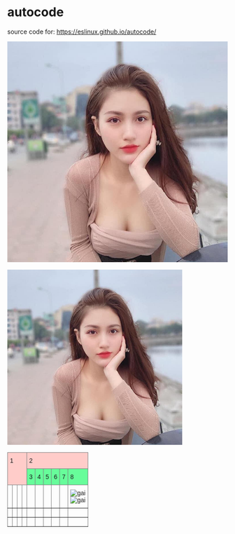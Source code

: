 # autocode

source code for:
https://eslinux.github.io/autocode/



![](images/g1.jpg)


<img src="images/g1.jpg" alt="Girl xinh" width="400"/>




<style type="text/css">
.tg  {border-collapse:collapse;border-spacing:0;}
.tg td{border-color:black;border-style:solid;border-width:1px;font-family:Arial, sans-serif;font-size:14px;
  overflow:hidden;padding:10px 5px;word-break:normal;}
.tg th{border-color:black;border-style:solid;border-width:1px;font-family:Arial, sans-serif;font-size:14px;
  font-weight:normal;overflow:hidden;padding:10px 5px;word-break:normal;}
.tg .tg-0cjc{background-color:#67fd9a;border-color:inherit;text-align:left;vertical-align:top}
.tg .tg-90e1{background-color:#ffccc9;border-color:inherit;text-align:left;vertical-align:top}
.tg .tg-0pky{border-color:inherit;text-align:left;vertical-align:top}
</style>
<table class="tg">
<thead>
  <tr>
    <th class="tg-90e1" colspan="4" rowspan="2">1</th>
    <th class="tg-90e1" colspan="6">2</th>
  </tr>
  <tr>
    <th class="tg-0cjc">3</th>
    <th class="tg-0cjc">4</th>
    <th class="tg-0cjc">5</th>
    <th class="tg-0cjc">6</th>
    <th class="tg-0cjc">7</th>
    <th class="tg-0cjc">8</th>
  </tr>
</thead>
<tbody>
  <tr>
    <td class="tg-0pky"></td>
    <td class="tg-0pky"></td>
    <td class="tg-0pky"></td>
    <td class="tg-0pky"></td>
    <td class="tg-0pky"></td>
    <td class="tg-0pky"></td>
    <td class="tg-0pky"></td>
    <td class="tg-0pky"></td>
    <td class="tg-0pky"></td>
    <td class="tg-0pky"><img src="https://www.google.com/imgres?imgurl=https%3A%2F%2Flookaside.fbsbx.com%2Flookaside%2Fcrawler%2Fmedia%2F%3Fmedia_id%3D2057528280975487&imgrefurl=https%3A%2F%2Fvi-vn.facebook.com%2Fanhgirlxinh.net%2Fphotos%2Fd41d8cd9%2F2057528280975487%2F&tbnid=_zIaAz0tYk-7UM&vet=12ahUKEwiT-5aYxrv2AhUM82EKHe_yAMEQMygBegUIARC_AQ..i&docid=qAKn6iTOz9nl_M&w=1080&h=1350&q=girl%20xinh&ved=2ahUKEwiT-5aYxrv2AhUM82EKHe_yAMEQMygBegUIARC_AQ" alt="gai" width="35" height="17"><br><img src="https://scontent-lax3-1.xx.fbcdn.net/v/t1.6435-9/49285358_2057528290975486_5218007432072003584_n.jpg?_nc_cat=104&ccb=1-5&_nc_sid=730e14&_nc_ohc=lE2XV9bEqkgAX8S81Sk&_nc_ht=scontent-lax3-1.xx&oh=00_AT-L72Yg9whzEcO-uQBytreplvd7H7bUX4dwFzJCQiAWWg&oe=624F7F1F" alt="gai" width="400" height="300"></td>
  </tr>
  <tr>
    <td class="tg-0pky"></td>
    <td class="tg-0pky"></td>
    <td class="tg-0pky"></td>
    <td class="tg-0pky"></td>
    <td class="tg-0pky"></td>
    <td class="tg-0pky"></td>
    <td class="tg-0pky"></td>
    <td class="tg-0pky"></td>
    <td class="tg-0pky"></td>
    <td class="tg-0pky"></td>
  </tr>
  <tr>
    <td class="tg-0pky"></td>
    <td class="tg-0pky"></td>
    <td class="tg-0pky"></td>
    <td class="tg-0pky"></td>
    <td class="tg-0pky"></td>
    <td class="tg-0pky"></td>
    <td class="tg-0pky"></td>
    <td class="tg-0pky"></td>
    <td class="tg-0pky"></td>
    <td class="tg-0pky"></td>
  </tr>
</tbody>
</table>